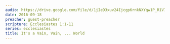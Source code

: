 ```yaml
---
audio: https://drive.google.com/file/d/1jIeD3xuv24Ijcgp6rnkNXYqw1P_R1V7F/view
date: 2016-09-18
preacher: guest-preacher
scripture: Ecclesiastes 1:1-11
series: ecclesiastes
title: It's a Vain, Vain, ... World
---
```

